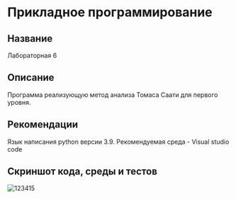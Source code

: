 # Прикладное программирование
## Название
Лабораторная 6
## Описание
Программа реализующую метод анализа Томаса Саати для первого уровня.
## Рекомендации
Язык написания python версии 3.9. Рекомендуемая среда - Visual studio code
## Скриншот кода, среды и тестов
![123415](https://user-images.githubusercontent.com/113243115/199195420-477c54fd-f578-4e8f-97cc-d77b323e299c.jpg)

